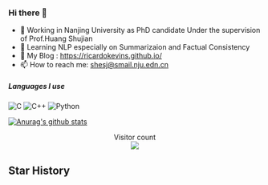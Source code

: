 ### Hi there 👋

- 🔭 Working in Nanjing University as PhD candidate Under the supervision of Prof.Huang Shujian
- 🌱 Learning NLP especially on Summarizaion and Factual Consistency
- 👯 My Blog : https://ricardokevins.github.io/
- 📫 How to reach me: shesj@smail.nju.edn.cn

##### Languages I use
![C](https://img.shields.io/badge/-C-000000?style=flat&logo=c)
![C++](https://img.shields.io/badge/-C++-000000?style=flat&logo=c%2B%2B)
![Python](https://img.shields.io/badge/-Python-000000?style=flat&logo=python)

[![Anurag's github stats](https://github-readme-stats.vercel.app/api?username=Ricardokevins)](https://github.com/anuraghazra/github-readme-stats)

<!--- <a href="https://github.com/anuraghazra/github-readme-stats"><img align="right" src="https://github-readme-stats.vercel.app/api?theme=vue&include_all_commits=true&username=Ricardokevins&show_icons=true&hide_border=true"></a> --->

<p align="center"> 
  Visitor count<br>
  <img src="https://profile-counter.glitch.me/Ricardokevins/count.svg" />
</p>

## Star History

<!-- [![Star History Chart](https://api.star-history.com/svg?repos=Ricardokevins/Kevinpro-NLP-demo,Ricardokevins/Bert-In-Relation-Extraction&type=Date=100x20)(https://star-history.com/#Ricardokevins/Kevinpro-NLP-demo&Ricardokevins/Bert-In-Relation-Extraction&Date=100x20) -->
<!-- <iframe style="width:100%;height:auto;min-width:600px;min-height:400px;" src="https://star-history.com/embed?secret=Z2hwX3o4TjlwSnpIbUFWOTBXcmVsTVBkcGFIb2pWZmpuUTBVVG5lQQ==#Ricardokevins/Bert-In-Relation-Extraction&Ricardokevins/Kevinpro-NLP-demo&Date" frameBorder="0"></iframe>
 -->
